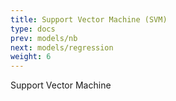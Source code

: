 ```yaml
---
title: Support Vector Machine (SVM)
type: docs
prev: models/nb
next: models/regression
weight: 6
---
```


Support Vector Machine
